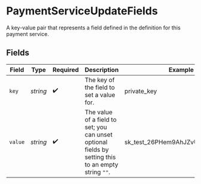 # PaymentServiceUpdateFields

A key-value pair that represents a field defined in the definition for this payment service.


## Fields

| Field                                                                                               | Type                                                                                                | Required                                                                                            | Description                                                                                         | Example                                                                                             |
| --------------------------------------------------------------------------------------------------- | --------------------------------------------------------------------------------------------------- | --------------------------------------------------------------------------------------------------- | --------------------------------------------------------------------------------------------------- | --------------------------------------------------------------------------------------------------- |
| `key`                                                                                               | *string*                                                                                            | :heavy_check_mark:                                                                                  | The key of the field to set a value for.                                                            | private_key                                                                                         |
| `value`                                                                                             | *string*                                                                                            | :heavy_check_mark:                                                                                  | The value of a field to set; you can unset optional fields by setting this to an empty string `""`. | sk_test_26PHem9AhJZvU623DfE1x4sd                                                                    |